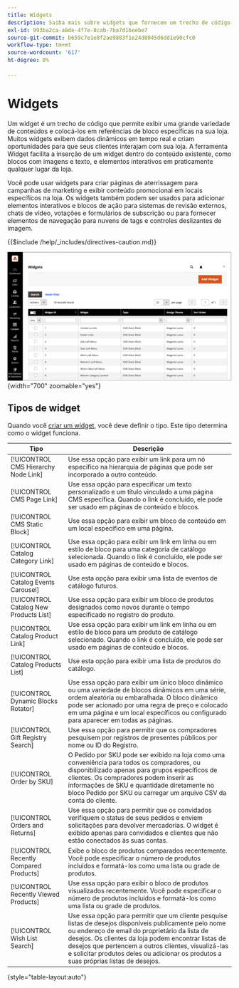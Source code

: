 ```yaml
---
title: Widgets
description: Saiba mais sobre widgets que fornecem um trecho de código que permite exibir uma grande variedade de conteúdo e colocá-lo em referências de bloco específicas na sua loja.
exl-id: 993ba2ca-a8de-4f7e-8cab-7ba7d16eebe7
source-git-commit: b659c7e1e8f2ae9883f1e24d8045d6dd1e90cfc0
workflow-type: tm+mt
source-wordcount: '617'
ht-degree: 0%

---
```


# Widgets

Um widget é um trecho de código que permite exibir uma grande variedade de conteúdos e colocá-los em referências de bloco específicas na sua loja. Muitos widgets exibem dados dinâmicos em tempo real e criam oportunidades para que seus clientes interajam com sua loja. A ferramenta Widget facilita a inserção de um widget dentro do conteúdo existente, como blocos com imagens e texto, e elementos interativos em praticamente qualquer lugar da loja.

Você pode usar widgets para criar páginas de aterrissagem para campanhas de marketing e exibir conteúdo promocional em locais específicos na loja. Os widgets também podem ser usados para adicionar elementos interativos e blocos de ação para sistemas de revisão externos, chats de vídeo, votações e formulários de subscrição ou para fornecer elementos de navegação para nuvens de tags e controles deslizantes de imagem.

{{$include /help/_includes/directives-caution.md}}

![Novo widget Lista de produtos](./assets/storefront-home-page-new-products.png){width="700" zoomable="yes"}

## Tipos de widget

Quando você [criar um widget](widget-create.md), você deve definir o tipo. Este tipo determina como o widget funciona.

| Tipo | Descrição |
|--- |--- |
| [!UICONTROL CMS Hierarchy Node Link] | Use essa opção para exibir um link para um nó específico na hierarquia de páginas que pode ser incorporado a outro conteúdo. |
| [!UICONTROL CMS Page Link] | Use essa opção para especificar um texto personalizado e um título vinculado a uma página CMS específica. Quando o link é concluído, ele pode ser usado em páginas de conteúdo e blocos. |
| [!UICONTROL CMS Static Block] | Use essa opção para exibir um bloco de conteúdo em um local específico em uma página. |
| [!UICONTROL Catalog Category Link] | Use essa opção para exibir um link em linha ou em estilo de bloco para uma categoria de catálogo selecionada. Quando o link é concluído, ele pode ser usado em páginas de conteúdo e blocos. |
| [!UICONTROL Catalog Events Carousel] | Use esta opção para exibir uma lista de eventos de catálogo futuros. |
| [!UICONTROL Catalog New Products List] | Use essa opção para exibir um bloco de produtos designados como novos durante o tempo especificado no registro do produto. |
| [!UICONTROL Catalog Product Link] | Use essa opção para exibir um link em linha ou em estilo de bloco para um produto de catálogo selecionado. Quando o link é concluído, ele pode ser usado em páginas de conteúdo e blocos. |
| [!UICONTROL Catalog Products List] | Use esta opção para exibir uma lista de produtos do catálogo. |
| [!UICONTROL Dynamic Blocks Rotator] | Use essa opção para exibir um único bloco dinâmico ou uma variedade de blocos dinâmicos em uma série, ordem aleatória ou embaralhada. O bloco dinâmico pode ser acionado por uma regra de preço e colocado em uma página e um local específicos ou configurado para aparecer em todas as páginas. |
| [!UICONTROL Gift Registry Search] | Use essa opção para permitir que os compradores pesquisem por registros de presentes públicos por nome ou ID do Registro. |
| [!UICONTROL Order by SKU] | O Pedido por SKU pode ser exibido na loja como uma conveniência para todos os compradores, ou disponibilizado apenas para grupos específicos de clientes. Os compradores podem inserir as informações de SKU e quantidade diretamente no bloco Pedido por SKU ou carregar um arquivo CSV da conta do cliente. |
| [!UICONTROL Orders and Returns] | Use essa opção para permitir que os convidados verifiquem o status de seus pedidos e enviem solicitações para devolver mercadorias. O widget é exibido apenas para convidados e clientes que não estão conectados às suas contas. |
| [!UICONTROL Recently Compared Products] | Exibe o bloco de produtos comparados recentemente. Você pode especificar o número de produtos incluídos e formatá-los como uma lista ou grade de produtos. |
| [!UICONTROL Recently Viewed Products] | Use essa opção para exibir o bloco de produtos visualizados recentemente. Você pode especificar o número de produtos incluídos e formatá-los como uma lista ou grade de produtos. |
| [!UICONTROL Wish List Search] | Use essa opção para permitir que um cliente pesquise listas de desejos disponíveis publicamente pelo nome ou endereço de email do proprietário da lista de desejos. Os clientes da loja podem encontrar listas de desejos que pertencem a outros clientes, visualizá-las e solicitar produtos deles ou adicionar os produtos a suas próprias listas de desejos. |

{style="table-layout:auto"}
